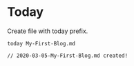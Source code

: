 # Today
Create file with today prefix.

```
today My-First-Blog.md

// 2020-03-05-My-First-Blog.md created!
```